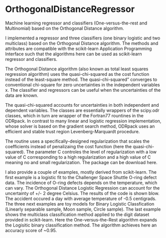 # OrthogonalDistanceRegressor
Machine learning regressor and classifiers (One-versus-the-rest and  Multinomial) based on the Orthogonal Distance algorithm.

I implemented a regressor and three classifiers (one binary logistic and two multiclass) based on the Orthogonal Distance algorithm. The methods and attributes are compatible with the scikit-learn Application Programming Interface such that the algorithms here can be used as scikit-learn regressor and classifiers.

The Orthogonal Distance algorithm (also known as total least squares regression algorithm) uses the quasi-chi-squared as the cost function instead of the least-square method. The quasi-chi-squared” converges to conventional chi-square for zero uncertainties in the independent variables x. The classifier and regressors can be useful when the uncertainties of the data are known.

The quasi-chi-squared accounts for uncertainties in both independent and dependent variables. The classes are essentially wrappers of the scipy.odr classes, which in turn are wrapper of the Fortran77 rountines in the ODRpack. In contrast to many linear and logistic regression implementation, whose solver is based on the gradient search method, ODRpack uses an efficient and stable trust region Levenberg-Marquardt procedure.

The routine uses a specifically-designed regularization that scales the coefficients instead of penalizaing the cost function (here the quasi-chi-squared). The parameter C controles the level of regularization with a low value of C corresponding to a high regularization and a high value of C meaning no and small regularization. The package can be download here.

I also provide a couple of examples, mostly derived from scikit-learn. The first example is a logistic fit to the Challenger Space Shuttle O-ring defect data. The incidence of O-ring defects depends on the temperature, which can vary. The Orthogonal Distance Logistic Regression can account for the uncertainty of +/- 2 degree Celsius. The results of the code is shown blow. The  accident occured a day with average temperature of -0.5 centigrads. The three next examples are toy models for Binary Logistic Classfication (Linearly separable sample, Moon sample, Circle sample). The last example shows the multiclass classification method applied to the digit dataset provided in scikit-learn. Here the One-versus-the-Rest algorithm expands the Logisitic binary classification method. The algorithm achieves here an accuracy score of ~0.95.
